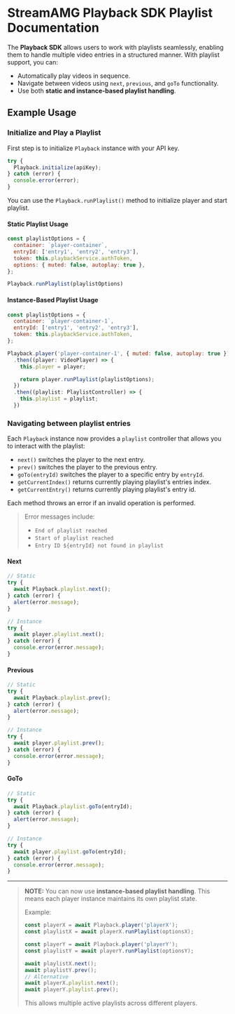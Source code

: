 # StreamAMG Playback SDK Playlist Documentation

The **Playback SDK** allows users to work with playlists seamlessly, enabling them to handle multiple video entries in a structured manner. With playlist support, you can:

- Automatically play videos in sequence.
- Navigate between videos using `next`, `previous`, and `goTo` functionality.
- Use both **static and instance-based playlist handling**.

## Example Usage

### Initialize and Play a Playlist

First step is to initialize `Playback` instance with your API key.

```javascript
try {
  Playback.initialize(apiKey);
} catch (error) {
  console.error(error);
}
```

You can use the `Playback.runPlaylist()` method to initialize player and start playlist.

#### **Static Playlist Usage**
```javascript
const playlistOptions = {
  container: `player-container`,
  entryId: ['entry1', 'entry2', 'entry3'],
  token: this.playbackService.authToken,
  options: { muted: false, autoplay: true },
};

Playback.runPlaylist(playlistOptions)
```

#### **Instance-Based Playlist Usage**
```javascript
const playlistOptions = {
  container: `player-container-1`,
  entryId: ['entry1', 'entry2', 'entry3'],
  token: this.playbackService.authToken,
};

Playback.player('player-container-1', { muted: false, autoplay: true })
  .then((player: VideoPlayer) => {
    this.player = player;

    return player.runPlaylist(playlistOptions);
  })
  .then((playlist: PlaylistController) => {
    this.playlist = playlist;
  })
```

### Navigating between playlist entries

Each `Playback` instance now provides a `playlist` controller that allows you to interact with the playlist:

- `next()` switches the player to the next entry.
- `prev()` switches the player to the previous entry.
- `goTo(entryId)` switches the player to a specific entry by `entryId`.
- `getCurrentIndex()` returns currently playing playlist's entries index.
- `getCurrentEntry()` returns currently playing playlist's entry id.

Each method throws an error if an invalid operation is performed.

> Error messages include:
> - `End of playlist reached`
> - `Start of playlist reached`
> - `Entry ID ${entryId} not found in playlist`

#### Next
```javascript
// Static
try {
  await Playback.playlist.next();
} catch (error) {
  alert(error.message);
}

// Instance
try {
  await player.playlist.next();
} catch (error) {
  console.error(error.message);
}
```

#### Previous
```javascript
// Static
try {
  await Playback.playlist.prev();
} catch (error) {
  alert(error.message);
}

// Instance
try {
  await player.playlist.prev();
} catch (error) {
  console.error(error.message);
}
```

#### GoTo
```javascript
// Static
try {
  await Playback.playlist.goTo(entryId);
} catch (error) {
  alert(error.message);
}

// Instance
try {
  await player.playlist.goTo(entryId);
} catch (error) {
  console.error(error.message);
}
```

---

> **NOTE:** You can now use **instance-based playlist handling**.
> This means each player instance maintains its own playlist state.
>
> Example:
> ```javascript
> const playerX = await Playback.player('playerX');
> const playlistX = await playerX.runPlaylist(optionsX);
>
> const playerY = await Playback.player('playerY');
> const playlistY = await playerY.runPlaylist(optionsY);
>
> await playlistX.next();
> await playlistY.prev();
> // Alternative 
> await playerX.playlist.next();
> await playerY.playlist.prev();
> ```
>
> This allows multiple active playlists across different players.
